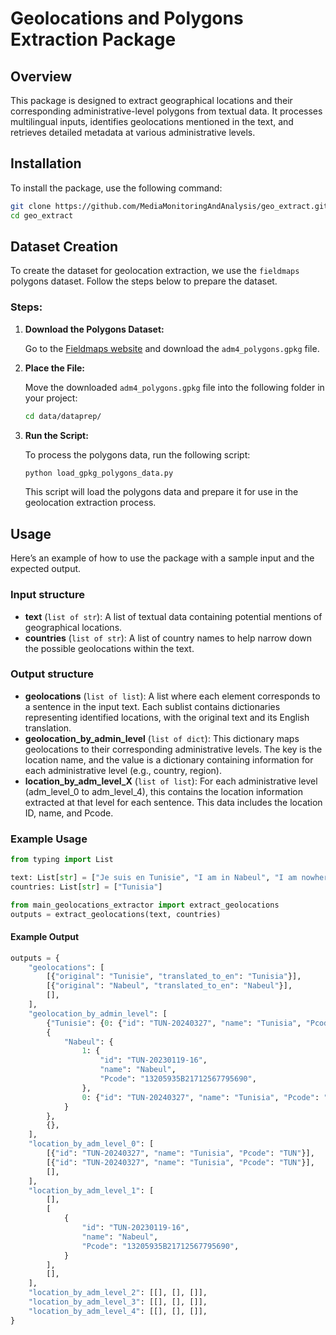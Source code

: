 # Geolocations and Polygons Extraction Package

## Overview

This package is designed to extract geographical locations and their corresponding administrative-level polygons from textual data. It processes multilingual inputs, identifies geolocations mentioned in the text, and retrieves detailed metadata at various administrative levels.

## Installation

To install the package, use the following command:

```bash
git clone https://github.com/MediaMonitoringAndAnalysis/geo_extract.git
cd geo_extract
```

## Dataset Creation

To create the dataset for geolocation extraction, we use the `fieldmaps` polygons dataset. Follow the steps below to prepare the dataset.

### Steps:

1. **Download the Polygons Dataset:**

   Go to the [Fieldmaps website](https://fieldmaps.io/data) and download the `adm4_polygons.gpkg` file.

2. **Place the File:**

   Move the downloaded `adm4_polygons.gpkg` file into the following folder in your project:

   ```bash
   cd data/dataprep/
   ```
   
3. **Run the Script:**

    To process the polygons data, run the following script:

    ```bash
    python load_gpkg_polygons_data.py
    ```
    This script will load the polygons data and prepare it for use in the geolocation extraction process.

## Usage

Here’s an example of how to use the package with a sample input and the expected output.

### Input structure
- **text** (`list of str`): A list of textual data containing potential mentions of geographical locations.
- **countries** (`list of str`): A list of country names to help narrow down the possible geolocations within the text.

### Output structure
- **geolocations** (`list of list`): A list where each element corresponds to a sentence in the input text. Each sublist contains dictionaries representing identified locations, with the original text and its English translation.
- **geolocation_by_admin_level** (`list of dict`): This dictionary maps geolocations to their corresponding administrative levels. The key is the location name, and the value is a dictionary containing information for each administrative level (e.g., country, region).
- **location_by_adm_level_X** (`list of list`): For each administrative level (adm_level_0 to adm_level_4), this contains the location information extracted at that level for each sentence. This data includes the location ID, name, and Pcode.


### Example Usage

```python
from typing import List

text: List[str] = ["Je suis en Tunisie", "I am in Nabeul", "I am nowhere"]
countries: List[str] = ["Tunisia"]

from main_geolocations_extractor import extract_geolocations
outputs = extract_geolocations(text, countries)
```

#### Example Output

```python
outputs = {
    "geolocations": [
        [{"original": "Tunisie", "translated_to_en": "Tunisia"}],
        [{"original": "Nabeul", "translated_to_en": "Nabeul"}],
        [],
    ],
    "geolocation_by_admin_level": [
        {"Tunisie": {0: {"id": "TUN-20240327", "name": "Tunisia", "Pcode": "TUN"}}},
        {
            "Nabeul": {
                1: {
                    "id": "TUN-20230119-16",
                    "name": "Nabeul",
                    "Pcode": "13205935B21712567795690",
                },
                0: {"id": "TUN-20240327", "name": "Tunisia", "Pcode": "TUN"},
            }
        },
        {},
    ],
    "location_by_adm_level_0": [
        [{"id": "TUN-20240327", "name": "Tunisia", "Pcode": "TUN"}],
        [{"id": "TUN-20240327", "name": "Tunisia", "Pcode": "TUN"}],
        [],
    ],
    "location_by_adm_level_1": [
        [],
        [
            {
                "id": "TUN-20230119-16",
                "name": "Nabeul",
                "Pcode": "13205935B21712567795690",
            }
        ],
        [],
    ],
    "location_by_adm_level_2": [[], [], []],
    "location_by_adm_level_3": [[], [], []],
    "location_by_adm_level_4": [[], [], []],
}
```